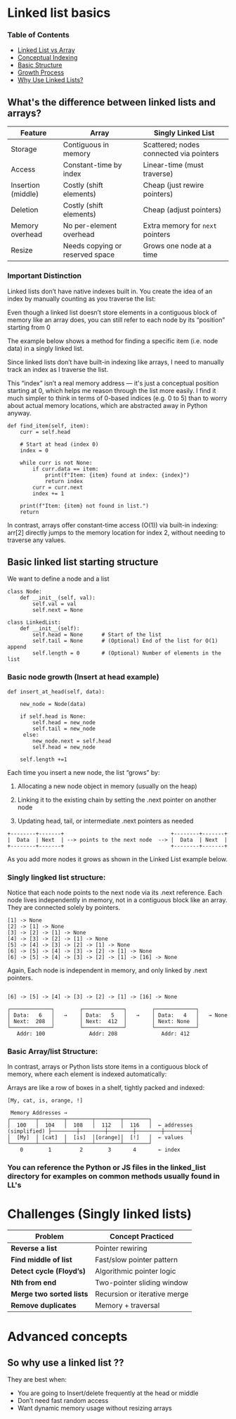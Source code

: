  # Linked list basics
 ### Table of Contents
- [Linked List vs Array](#whats-the-diff-between-linked-lists-and-arrays)
- [Conceptual Indexing](#important-distinction)
- [Basic Structure](#basic-linked-list-starting-structure)
- [Growth Process](#basic-node-growth)
- [Why Use Linked Lists?](#so-why-use-a-linked-list)

 ## What's the difference between linked lists and arrays?


 | Feature            | Array                           | Singly Linked List                      |
| ------------------ | ------------------------------- | --------------------------------------- |
| Storage            | Contiguous in memory            | Scattered; nodes connected via pointers |
| Access             | Constant-time by index          | Linear-time (must traverse)             |
| Insertion (middle) | Costly (shift elements)         | Cheap (just rewire pointers)            |
| Deletion           | Costly (shift elements)         | Cheap (adjust pointers)                 |
| Memory overhead    | No per-element overhead         | Extra memory for `next` pointers        |
| Resize             | Needs copying or reserved space | Grows one node at a time                |


### Important Distinction

 Linked lists don’t have native indexes built in. You create the idea of an index by manually counting as you traverse the list:

 Even though a linked list doesn’t store elements in a contiguous block of memory like an array does, you can still refer to each node by its “position” starting from 0

The example below shows a method for finding a specific item (i.e. node data) in a singly linked list.

Since linked lists don’t have built-in indexing like arrays, I need to manually track an index as I traverse the list.

This “index” isn’t a real memory address — it's just a conceptual position starting at 0, which helps me reason through the list more easily.
I find it much simpler to think in terms of 0-based indices (e.g. 0 to 5) than to worry about actual memory locations, which are abstracted away in Python anyway.

```
def find_item(self, item):
    curr = self.head
    
    # Start at head (index 0)
    index = 0  

    while curr is not None:
        if curr.data == item:
            print(f"Item: {item} found at index: {index}")
            return index
        curr = curr.next
        index += 1

    print(f"Item: {item} not found in list.")
    return

```
In contrast, arrays offer constant-time access (O(1)) via built-in indexing:
arr[2] directly jumps to the memory location for index 2, without needing to traverse any values.

## Basic linked list starting structure
We want to define a node and a list

```
class Node:
    def __init__(self, val):
        self.val = val
        self.next = None

class LinkedList:
    def __init__(self):
        self.head = None      # Start of the list
        self.tail = None      # (Optional) End of the list for O(1) append
        self.length = 0       # (Optional) Number of elements in the list
```
### Basic node growth (Insert at head example)
```
def insert_at_head(self, data):

    new_node = Node(data)
        
    if self.head is None:
        self.head = new_node
        self.tail = new_node
     else:
        new_node.next = self.head
        self.head = new_node

    self.length +=1 

```
Each time you insert a new node, the list “grows” by:


1. Allocating a new node object in memory (usually on the heap)

2. Linking it to the existing chain by setting the .next pointer on another node

3. Updating head, tail, or intermediate .next pointers as needed

```
+--------+-------+                                  +--------+-------+
|  Data  | Next  | --> points to the next node  --> |  Data  | Next  |   
+--------+-------+                                  +--------+-------+
```
As you add more nodes it grows as shown in the Linked List example below.  

### Singly lingked list structure:
Notice that each node points to the next node via its .next reference.
Each node lives independently in memory, not in a contiguous block like an array.
They are connected solely by pointers.

```
[1] -> None
[2] -> [1] -> None
[3] -> [2] -> [1] -> None
[4] -> [3] -> [2] -> [1] -> None
[5] -> [4] -> [3] -> [2] -> [1] -> None
[6] -> [5] -> [4] -> [3] -> [2] -> [1] -> None
[6] -> [5] -> [4] -> [3] -> [2] -> [1] -> [16] -> None
```

Again, Each node is independent in memory, and only linked by .next pointers.
```

[6] -> [5] -> [4] -> [3] -> [2] -> [1] -> [16] -> None

┌─────────────┐        ┌─────────────┐        ┌─────────────┐
│ Data:   6   │   →    │ Data:   5   │   →    │ Data:   4   │   → None
│ Next:  208  │        │ Next:  412  │        │ Next: None  │
└─────────────┘        └─────────────┘        └─────────────┘
   Addr: 100              Addr: 208              Addr: 412

```

### Basic Array/list Structure:
In contrast, arrays or Python lists store items in a contiguous block of memory, where each element is indexed automatically:

Arrays are like a row of boxes in a shelf, tightly packed and indexed:
```
[My, cat, is, orange, !]

 Memory Addresses → 
┌────────┬────────┬────────┬────────┬────────┐ 
│  100   │  104   │  108   │  112   │  116   │  ← addresses (simplified) ├────────┼────────┼────────┼────────┼────────┤ 
│  [My]  │ [cat]  │  [is]  │[orange]│  [!]   │  ← values 
└────────┴────────┴────────┴────────┴────────┘ 
    0        1         2        3       4       ← index 
``` 

### You can reference the Python or JS files in the linked_list directory for examples on common methods usually found in LL's

# Challenges (Singly linked lists)
| Problem                    | Concept Practiced            |
| -------------------------- | ---------------------------- |
| **Reverse a list**      | Pointer rewiring             |
| **Find middle of list**    | Fast/slow pointer pattern    |
| **Detect cycle (Floyd’s)** | Algorithmic pointer logic    |
| **Nth from end**           | Two-pointer sliding window   |
| **Merge two sorted lists** | Recursion or iterative merge |
| **Remove duplicates**      | Memory + traversal           |


# Advanced concepts 

## So why use a linked list ?? 

They are best when: 
* You are going to Insert/delete frequently at the head or middle
* Don’t need fast random access
* Want dynamic memory usage without resizing arrays





